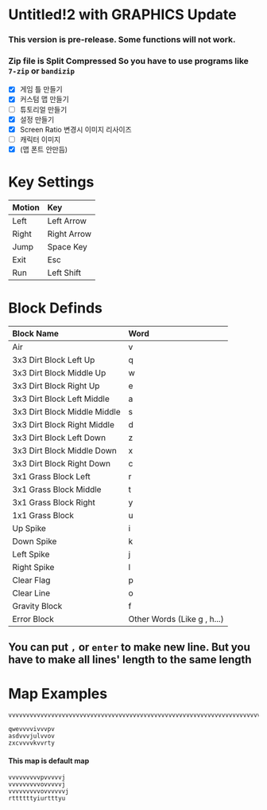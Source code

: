 # Untitled!2 with GRAPHICS Update
### This version is pre-release. Some functions will not work.
### Zip file is Split Compressed So you have to use programs like `7-zip` or `bandizip`

- [X] 게임 틀 만들기
- [X] 커스텀 맵 만들기
- [ ] 튜토리얼 만들기
- [X] 설정 만들기
- [X] Screen Ratio 변경시 이미지 리사이즈
- [ ] 캐릭터 이미지 
- [X] (맵 폰트 안만듬)

# Key Settings


|Motion|Key|
|:------|:------|
| Left | Left Arrow |
| Right | Right Arrow |
| Jump | Space Key |
| Exit | Esc |
| Run | Left Shift |

# Block Definds
| Block Name | Word |
|:------|:------|
| Air | v |
| 3x3 Dirt Block Left Up | q |
| 3x3 Dirt Block Middle Up | w |
| 3x3 Dirt Block Right Up | e |
| 3x3 Dirt Block Left Middle | a |
| 3x3 Dirt Block Middle Middle | s |
| 3x3 Dirt Block Right Middle | d |
| 3x3 Dirt Block Left Down | z |
| 3x3 Dirt Block Middle Down | x |
| 3x3 Dirt Block Right Down | c |
| 3x1 Grass Block Left | r |
| 3x1 Grass Block Middle | t |
| 3x1 Grass Block Right | y |
| 1x1 Grass Block | u |
| Up Spike | i |
| Down Spike | k |
| Left Spike | j |
| Right Spike | l |
| Clear Flag | p |
| Clear Line | o |
| Gravity Block | f |
| Error Block | Other Words (Like g , h...) |
## You can put `,` or `enter` to make new line. But you have to make all lines' length to the same length

# Map Examples
```Untitled2Map
vvvvvvvvvvvvvvvvvvvvvvvvvvvvvvvvvvvvvvvvvvvvvvvvvvvvvvvvvvvvvvvvvvvvvvvvvvvvvvvvvvvvvvvvvvvvvvvvvvvvvv,vvvvvvvvvvvvvvvvvvvvvvvvvvvvvvvvvvvvvvvvvvvvvvvvvvvvvvvvvvvvvvvvvvvvvvvvvvvvvvvvvvvvvvvvvvvvvvvvvvvvvv,rtttttttttttttttttttttttttttttttttttttttttttttttttttttttttttttttttttttttttttttttttttttttttttttttttttty,vvvvvvvvvvvvvvvvvvvvvvvvvvvvvvvvvvvvvvvvvvvvvvvvvvvvvvvvvvvvvvvvvvvvvvvvvvvvvvvvvvvvvvvvvvvvvvvvvvvvvv,vvvvvvvvvvvvvvvvvvvvvvvvvvvvvvvvvvvvvvvvvvvvvvvvvvvvvvvvvvvvvvvvvvvvvvvvvvvvvvvvvvvvvvvvvvvvvvvvvvvvvv,rtttttttttttttttttttttttttttttttttttttttttttttttttttttttttttttttttttttttttttttttttttttttttttttttttttty,vvvvvvvvvvvvvvvvvvvvvvvvvvvvvvvvvvvvvvvvvvvvvvvvvvvvvvvvvvvvvvvvvvvvvvvvvvvvvvvvvvvvvvvvvvvvvvvvvvvvvv,vvvvvvvvvvvvvvvvvvvvvvvvvvvvvvvvvvvvvvvvvvvvvvvvvvvvvvvvvvvvvvvvvvvvvvvvvvvvvvvvvvvvvvvvvvvvvvvvvvvvvv,rtttttttttttttttttttttttttttttttttttttttttttttttttttttttttttttttttttttttttttttttttttttttttttttttttttty,vvvvvvvvvvvvvvvvvvvvvvvvvvvvvvvvvvvvvvvvvvvvvvvvvvvvvvvvvvvvvvvvvvvvvvvvvvvvvvvvvvvvvvvvvvvvvvvvvvvvvv,vvvvvvvvvvvvvvvvvvvvvvvvvvvvvvvvvvvvvvvvvvvvvvvvvvvvvvvvvvvvvvvvvvvvvvvvvvvvvvvvvvvvvvvvvvvvvvvvvvvvvv,rtttttttttttttttttttttttttttttttttttttttttttttttttttttttttttttttttttttttttttttttttttttttttttttttttttty,vvvvvvvvvvvvvvvvvvvvvvvvvvvvvvvvvvvvvvvvvvvvvvvvvvvvvvvvvvvvvvvvvvvvvvvvvvvvvvvvvvvvvvvvvvvvvvvvvvvvvv,vvvvvvvvvvvvvvvvvvvvvvvvvvvvvvvvvvvvvvvvvvvvvvvvvvvvvvvvvvvvvvvvvvvvvvvvvvvvvvvvvvvvvvvvvvvvvvvvvvvvvv,rtttttttttttttttttttttttttttttttttttttttttttttttttttttttttttttttttttttttttttttttttttttttttttttttttttty,vvvvvvvvvvvvvvvvvvvvvvvvvvvvvvvvvvvvvvvvvvvvvvvvvvvvvvvvvvvvvvvvvvvvvvvvvvvvvvvvvvvvvvvvvvvvvvvvvvvvvv,vvvvvvvvvvvvvvvvvvvvvvvvvvvvvvvvvvvvvvvvvvvvvvvvvvvvvvvvvvvvvvvvvvvvvvvvvvvvvvvvvvvvvvvvvvvvvvvvvvvvvv,rtttttttttttttttttttttttttttttttttttttttttttttttttttttttttttttttttttttttttttttttttttttttttttttttttttty,vvvvvvvvvvvvvvvvvvvvvvvvvvvvvvvvvvvvvvvvvvvvvvvvvvvvvvvvvvvvvvvvvvvvvvvvvvvvvvvvvvvvvvvvvvvvvvvvvvvvvv,vvvvvvvvvvvvvvvvvvvvvvvvvvvvvvvvvvvvvvvvvvvvvvvvvvvvvvvvvvvvvvvvvvvvvvvvvvvvvvvvvvvvvvvvvvvvvvvvvvvvvv,rtttttttttttttttttttttttttttttttttttttttttttttttttttttttttttttttttttttttttttttttttttttttttttttttttttty,vvvvvvvvvvvvvvvvvvvvvvvvvvvvvvvvvvvvvvvvvvvvvvvvvvvvvvvvvvvvvvvvvvvvvvvvvvvvvvvvvvvvvvvvvvvvvvvvvvvvvv,vvvvvvvvvvvvvvvvvvvvvvvvvvvvvvvvvvvvvvvvvvvvvvvvvvvvvvvvvvvvvvvvvvvvvvvvvvvvvvvvvvvvvvvvvvvvvvvvvvvvvv,rtttttttttttttttttttttttttttttttttttttttttttttttttttttttttttttttttttttttttttttttttttttttttttttttttttty,vvvvvvvvvvvvvvvvvvvvvvvvvvvvvvvvvvvvvvvvvvvvvvvvvvvvvvvvvvvvvvvvvvvvvvvvvvvvvvvvvvvvvvvvvvvvvvvvvvvvvv,vvvvvvvvvvvvvvvvvvvvvvvvvvvvvvvvvvvvvvvvvvvvvvvvvvvvvvvvvvvvvvvvvvvvvvvvvvvvvvvvvvvvvvvvvvvvvvvvvvvvvv,rtttttttttttttttttttttttttttttttttttttttttttttttttttttttttttttttttttttttttttttttttttttttttttttttttttty,vvvvvvvvvvvvvvvvvvvvvvvvvvvvvvvvvvvvvvvvvvvvvvvvvvvvvvvvvvvvvvvvvvvvvvvvvvvvvvvvvvvvvvvvvvvvvvvvvvvvvv,vvvvvvvvvvvvvvvvvvvvvvvvvvvvvvvvvvvvvvvvvvvvvvvvvvvvvvvvvvvvvvvvvvvvvvvvvvvvvvvvvvvvvvvvvvvvvvvvvvvvvv,rtttttttttttttttttttttttttttttttttttttttttttttttttttttttttttttttttttttttttttttttttttttttttttttttttttty,vvvvvvvvvvvvvvvvvvvvvvvvvvvvvvvvvvvvvvvvvvvvvvvvvvvvvvvvvvvvvvvvvvvvvvvvvvvvvvvvvvvvvvvvvvvvvvvvvvvvvv,vvvvvvvvvvvvvvvvvvvvvvvvvvvvvvvvvvvvvvvvvvvvvvvvvvvvvvvvvvvvvvvvvvvvvvvvvvvvvvvvvvvvvvvvvvvvvvvvvvvvvv,rtttttttttttttttttttttttttttttttttttttttttttttttttttttttttttttttttttttttttttttttttttttttttttttttttttty
```

```Untitled2Map
qwevvvvivvvpv
asdvvvjulvvov
zxcvvvvkvvrty
```

#### This map is default map
```Untitled2Map
vvvvvvvvvpvvvvvj
vvvvvvvvvovvvvvj
vvvvvvvvvovvvvvvj
rttttttyiurtttyu
```
